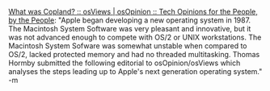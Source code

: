 <a href="http://www.osviews.com/modules.php?op=modload&amp;name=News&amp;file=article&amp;sid=2889&amp;mode=thread&amp;order=0&amp;thold=0">What was Copland? :: osViews | osOpinion :: Tech Opinions for the People, by the People</a>: "Apple began developing a new operating system in 1987. The Macintosh System Software was very pleasant and innovative, but it was not advanced enough to compete with OS/2 or UNIX workstations. The Macintosh System Sofware was somewhat unstable when compared to OS/2, lacked protected memory and had no threaded multitasking. Thomas Hormby submitted the following editorial to osOpinion/osViews which analyses the steps leading up to Apple's next generation operating system."
<br />-m
<br />